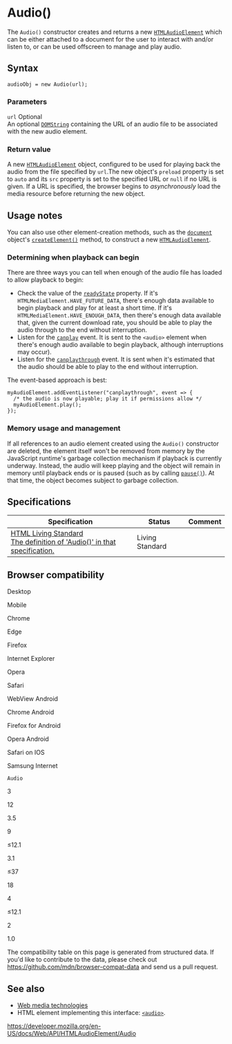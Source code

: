 Audio()
=======

The `Audio()` constructor creates and returns a new [`HTMLAudioElement`](../htmlaudioelement) which can be either attached to a document for the user to interact with and/or listen to, or can be used offscreen to manage and play audio.

Syntax
------

    audioObj = new Audio(url);

### Parameters

 `url` <span class="badge inline optional">Optional</span>   
An optional [`DOMString`](../domstring) containing the URL of an audio file to be associated with the new audio element.

### Return value

A new [`HTMLAudioElement`](../htmlaudioelement) object, configured to be used for playing back the audio from the file specified by `url`.The new object's <span class="page-not-created">`preload`</span> property is set to `auto` and its `src` property is set to the specified URL or `null` if no URL is given. If a URL is specified, the browser begins to *asynchronously* load the media resource before returning the new object.

Usage notes
-----------

You can also use other element-creation methods, such as the [`document`](../document) object's [`createElement()`](../document/createelement) method, to construct a new [`HTMLAudioElement`](../htmlaudioelement).

### Determining when playback can begin

There are three ways you can tell when enough of the audio file has loaded to allow playback to begin:

-   Check the value of the [`readyState`](../htmlmediaelement/readystate) property. If it's `HTMLMediaElement.HAVE_FUTURE_DATA`, there's enough data available to begin playback and play for at least a short time. If it's `HTMLMediaElement.HAVE_ENOUGH_DATA`, then there's enough data available that, given the current download rate, you should be able to play the audio through to the end without interruption.
-   Listen for the [`canplay`](../htmlmediaelement/canplay_event) event. It is sent to the `<audio>` element when there's enough audio available to begin playback, although interruptions may occur).
-   Listen for the [`canplaythrough`](../htmlmediaelement/canplaythrough_event) event. It is sent when it's estimated that the audio should be able to play to the end without interruption.

The event-based approach is best:

    myAudioElement.addEventListener("canplaythrough", event => {
      /* the audio is now playable; play it if permissions allow */
      myAudioElement.play();
    });

### Memory usage and management

If all references to an audio element created using the `Audio()` constructor are deleted, the element itself won't be removed from memory by the JavaScript runtime's garbage collection mechanism if playback is currently underway. Instead, the audio will keep playing and the object will remain in memory until playback ends or is paused (such as by calling [`pause()`](../htmlmediaelement/pause)). At that time, the object becomes subject to garbage collection.

Specifications
--------------

<table><thead><tr class="header"><th>Specification</th><th>Status</th><th>Comment</th></tr></thead><tbody><tr class="odd"><td><a href="https://html.spec.whatwg.org/multipage/#dom-audio">HTML Living Standard<br />
<span class="small">The definition of 'Audio()' in that specification.</span></a></td><td><span class="spec-living">Living Standard</span></td><td></td></tr></tbody></table>

Browser compatibility
---------------------

Desktop

Mobile

Chrome

Edge

Firefox

Internet Explorer

Opera

Safari

WebView Android

Chrome Android

Firefox for Android

Opera Android

Safari on IOS

Samsung Internet

`Audio`

3

12

3.5

9

≤12.1

3.1

≤37

18

4

≤12.1

2

1.0

The compatibility table on this page is generated from structured data. If you'd like to contribute to the data, please check out <https://github.com/mdn/browser-compat-data> and send us a pull request.

See also
--------

-   [Web media technologies](https://developer.mozilla.org/en-US/docs/Web/Media)
-   HTML element implementing this interface: [`<audio>`](https://developer.mozilla.org/en-US/docs/Web/HTML/Element/audio).

<a href="https://developer.mozilla.org/en-US/docs/Web/API/HTMLAudioElement/Audio" class="_attribution-link">https://developer.mozilla.org/en-US/docs/Web/API/HTMLAudioElement/Audio</a>
